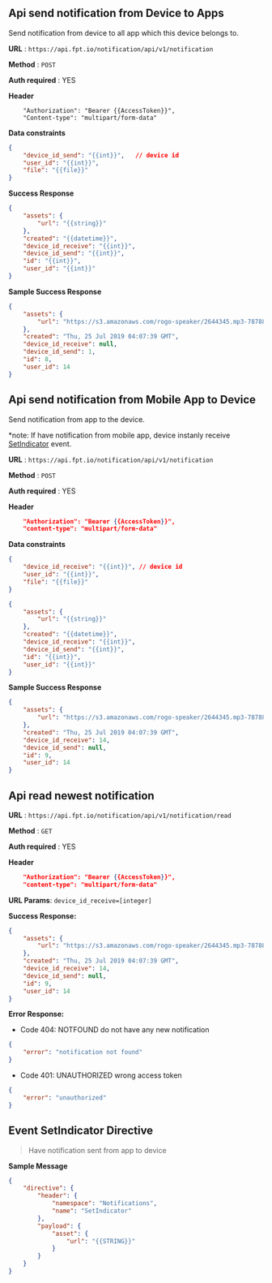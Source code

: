 
## Api send notification from Device to Apps
Send notification from device to all app which this device belongs to.

**URL** : `https://api.fpt.io/notification/api/v1/notification`

**Method** : `POST`

**Auth required** : YES

**Header**
```
    "Authorization": "Bearer {{AccessToken}}",
    "Content-type": "multipart/form-data"
```

**Data constraints**
```json
{
    "device_id_send": "{{int}}",   // device id 
    "user_id": "{{int}}",
    "file": "{{file}}"
}
```

**Success Response**
```json
{
    "assets": {
        "url": "{{string}}"
    },
    "created": "{{datetime}}",
    "device_id_receive": "{{int}}",
    "device_id_send": "{{int}}",
    "id": "{{int}}",
    "user_id": "{{int}}"
}
```

**Sample Success Response**
```json
{
    "assets": {
        "url": "https://s3.amazonaws.com/rogo-speaker/2644345.mp3-787881af"
    },
    "created": "Thu, 25 Jul 2019 04:07:39 GMT",
    "device_id_receive": null,
    "device_id_send": 1,
    "id": 8,
    "user_id": 14
}
```

## Api send notification from Mobile App to Device

Send notification from app to the device.

*note: If have notification from mobile app, device instanly receive [SetIndicator](#event-setindicator-directive) event.

**URL** : `https://api.fpt.io/notification/api/v1/notification`

**Method** : `POST`

**Auth required** : YES

**Header**
```json
    "Authorization": "Bearer {{AccessToken}}",
    "content-type": "multipart/form-data"
```

**Data constraints**
```json
{
    "device_id_receive": "{{int}}", // device id 
    "user_id": "{{int}}",
    "file": "{{file}}"
}
```
```json
{
    "assets": {
        "url": "{{string}}"
    },
    "created": "{{datetime}}",
    "device_id_receive": "{{int}}",
    "device_id_send": "{{int}}",
    "id": "{{int}}",
    "user_id": "{{int}}"
}
```

**Sample Success Response**
```json
{
    "assets": {
        "url": "https://s3.amazonaws.com/rogo-speaker/2644345.mp3-787881af"
    },
    "created": "Thu, 25 Jul 2019 04:07:39 GMT",
    "device_id_receive": 14,
    "device_id_send": null,
    "id": 9,
    "user_id": 14
}
```
## Api read newest notification

**URL** : `https://api.fpt.io/notification/api/v1/notification/read`

**Method** : `GET`

**Auth required** : YES

**Header**
```json
    "Authorization": "Bearer {{AccessToken}}",
    "content-type": "multipart/form-data"
```
**URL Params**: `device_id_receive=[integer]`

**Success Response:**
```json
{
    "assets": {
        "url": "https://s3.amazonaws.com/rogo-speaker/2644345.mp3-787881af"
    },
    "created": "Thu, 25 Jul 2019 04:07:39 GMT",
    "device_id_receive": 14,
    "device_id_send": null,
    "id": 9,
    "user_id": 14
}
```
**Error Response:**

- Code 404: NOTFOUND do not have any new notification
```json
{
    "error": "notification not found"
}
```
- Code 401: UNAUTHORIZED wrong access token
```json
{
    "error": "unauthorized"
}
```

## Event SetIndicator Directive

 > Have notification sent from app to device

**Sample Message**
```json
{
    "directive": {
        "header": {
            "namespace": "Notifications",
            "name": "SetIndicator"
        },
        "payload": {
            "asset": {
                "url": "{{STRING}}"
            }
        }
    }
}
```